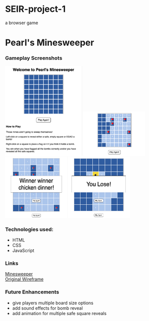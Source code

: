 # SEIR-project-1
a browser game

# Pearl's Minesweeper

### Gameplay Screenshots

<img src="./screenshots/main-screen.png" alt="basic minesweeper board" style="height: auto; width: 250px;" />
<img src="./screenshots/gameplay.png" alt="mid-game" style="height: auto; width: 200px;" />
<img src="./screenshots/win.png" alt="win message" style="height: 200px; width: 200px;" />
<img src="./screenshots/lose.png" alt="lose message" style="height: 200px; width: 200px;" />

### Technologies used:
- HTML
- CSS
- JavaScript

### Links
[Minesweeper](https://pwong09.github.io/SEIR-project-1/)  
[Original Wireframe](https://www.figma.com/file/VjNbEEBTZESgVrJ7cGKZr1/Untitled?node-id=0%3A1)  

### Future Enhancements
- give players multiple board size options
- add sound effects for bomb reveal
- add animation for multiple safe square reveals
